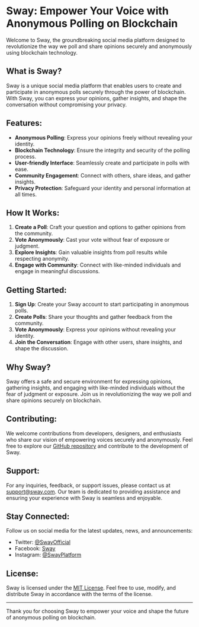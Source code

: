 # Sway: Empower Your Voice with Anonymous Polling on Blockchain

Welcome to Sway, the groundbreaking social media platform designed to revolutionize the way we poll and share opinions securely and anonymously using blockchain technology.

## What is Sway?

Sway is a unique social media platform that enables users to create and participate in anonymous polls securely through the power of blockchain. With Sway, you can express your opinions, gather insights, and shape the conversation without compromising your privacy.

## Features:

-   **Anonymous Polling**: Express your opinions freely without revealing your identity.
-   **Blockchain Technology**: Ensure the integrity and security of the polling process.
-   **User-friendly Interface**: Seamlessly create and participate in polls with ease.
-   **Community Engagement**: Connect with others, share ideas, and gather insights.
-   **Privacy Protection**: Safeguard your identity and personal information at all times.

## How It Works:

1. **Create a Poll**: Craft your question and options to gather opinions from the community.
2. **Vote Anonymously**: Cast your vote without fear of exposure or judgment.
3. **Explore Insights**: Gain valuable insights from poll results while respecting anonymity.
4. **Engage with Community**: Connect with like-minded individuals and engage in meaningful discussions.

## Getting Started:

1. **Sign Up**: Create your Sway account to start participating in anonymous polls.
2. **Create Polls**: Share your thoughts and gather feedback from the community.
3. **Vote Anonymously**: Express your opinions without revealing your identity.
4. **Join the Conversation**: Engage with other users, share insights, and shape the discussion.

## Why Sway?

Sway offers a safe and secure environment for expressing opinions, gathering insights, and engaging with like-minded individuals without the fear of judgment or exposure. Join us in revolutionizing the way we poll and share opinions securely on blockchain.

## Contributing:

We welcome contributions from developers, designers, and enthusiasts who share our vision of empowering voices securely and anonymously. Feel free to explore our [GitHub repository](https://github.com/sway-platform) and contribute to the development of Sway.

## Support:

For any inquiries, feedback, or support issues, please contact us at [support@sway.com](mailto:support@sway.com). Our team is dedicated to providing assistance and ensuring your experience with Sway is seamless and enjoyable.

## Stay Connected:

Follow us on social media for the latest updates, news, and announcements:

-   Twitter: [@SwayOfficial](https://twitter.com/SwayOfficial)
-   Facebook: [Sway](https://www.facebook.com/Sway)
-   Instagram: [@SwayPlatform](https://www.instagram.com/SwayPlatform)

## License:

Sway is licensed under the [MIT License](LICENSE). Feel free to use, modify, and distribute Sway in accordance with the terms of the license.

---

Thank you for choosing Sway to empower your voice and shape the future of anonymous polling on blockchain.
